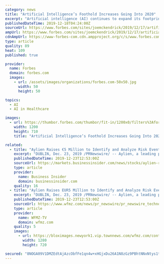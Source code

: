 ```yaml
---
category: news
title: "Artificial Intelligence’s Foothold Increases Going Into 2020"
excerpt: "Artificial intelligence (AI) continues to expand its footprint in the enterprise and the ... or about 10% of the total. Drug, cancer and therapy received $4.7 billion, or more than six percent. Other contenders for funding include facial recognition, video content, fraud detection and finance."
publishedDateTime: 2019-12-18T04:24:00Z
sourceUrl: https://www.forbes.com/sites/joemckendrick/2019/12/17/artificial-intelligences-foothold-increases-going-into-2020/
ampUrl: https://www.forbes.com/sites/joemckendrick/2019/12/17/artificial-intelligences-foothold-increases-going-into-2020/amp/
cdnAmpUrl: https://www-forbes-com.cdn.ampproject.org/c/s/www.forbes.com/sites/joemckendrick/2019/12/17/artificial-intelligences-foothold-increases-going-into-2020/amp/
type: article
quality: 89
heat: 109
published: true

provider:
  name: Forbes
  domain: forbes.com
  images:
    - url: /assets/images/organizations/forbes.com-50x50.jpg
      width: 50
      height: 50

topics:
  - AI
  - AI in Healthcare

images:
  - url: https://thumbor.forbes.com/thumbor/fit-in/1200x0/filters%3Aformat%28jpg%29/https%3A%2F%2Fspecials-images.forbesimg.com%2Fimageserve%2F1172878142%2F0x0.jpg
    width: 1200
    height: 710
    title: "Artificial Intelligence’s Foothold Increases Going Into 2020"

related:
  - title: "Aylien Raises €5 Million to Identify and Analyze Risk Events in Real-time in the Financial Services and Risk Intelligence Space Using AI"
    excerpt: "DUBLIN, Dec. 23, 2019 /PRNewswire/ -- Aylien, a leading provider of AI-powered risk intelligence and financial analytics solutions ... and most recently Revolut, the fastest growing fintech company in Europe. Aylien's proprietary Artificial Intelligence ingests, structures, and understands the world's news in 14 languages from over 160 ..."
    publishedDateTime: 2019-12-23T12:53:00Z
    sourceUrl: https://markets.businessinsider.com/news/stocks/aylien-raises-5-million-to-identify-and-analyze-risk-events-in-real-time-in-the-financial-services-and-risk-intelligence-space-using-ai-1028782240
    type: article
    provider:
      name: Business Insider
      domain: businessinsider.com
    quality: 16
  - title: "Aylien Raises EUR5 Million to Identify and Analyze Risk Events in Real-time in the Financial Services and Risk Intelligence Space Using AI"
    excerpt: "DUBLIN, Dec. 23, 2019 /PRNewswire/ -- Aylien, a leading provider of AI-powered risk intelligence and financial analytics solutions ... and most recently Revolut, the fastest growing fintech company in Europe. Aylien's proprietary Artificial Intelligence ingests, structures, and understands the world's news in 14 languages from over 160 ..."
    publishedDateTime: 2019-12-23T12:53:00Z
    sourceUrl: https://www.wfmz.com/news/pr_newswire/pr_newswire_technology/aylien-raises-eur-million-to-identify-and-analyze-risk-events/article_e696c7ee-cdb7-55b3-9ba6-09309939308c.html
    type: article
    provider:
      name: WFMZ-TV
      domain: wfmz.com
    quality: 5
    images:
      - url: https://bloximages.newyork1.vip.townnews.com/wfmz.com/content/tncms/custom/image/b9818ac0-ee9a-11e9-8e9f-a3b831b71481.jpg
        width: 1280
        height: 720

secured: "8NOGA09V1DMZEdtAjAzcObfFe1qn4w+xHGjxDu26A1N8zGz9PBhtNNxNtys1tGANSIwDaKdvDEHg6qpP2bWFhOFgHjdVHgL99fcBaT6Lr30D5+IWN1OCkzR10esZpZVhJUjurLnH9Fl4ApXFZw+wMMVxE0rhHcoYlkkrbcytzKdtUrngY8ZBgQnkBVwGlEabMpp56LdRSpi9o/hKN7b97jOA7xVmeu8IZ+VTBJtyppbbHvpoZhb7ke6hM3Ikx3BXVYkfTVNs7O2F/a8GRtcSmw==;TmXTAVwnSCC+0D2blbox8w=="
---
```


